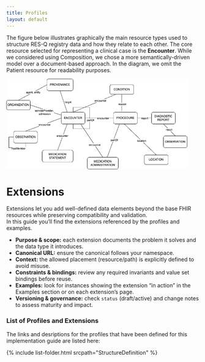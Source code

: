 ```yaml
---
title: Profiles
layout: default
---
```


The figure below illustrates graphically the main resource types used to structure RES-Q registry data and how they relate to each other. The core resource selected for representing a clinical case is the **Encounter**. While we considered using Composition, we chose a more semantically-driven model over a document-based approach. In the diagram, we omit the Patient resource for readability purposes.

![RES-Q Main Resource Types Diagram](FHIR-Resources-Diagram.png)


# Extensions

Extensions let you add well-defined data elements beyond the base FHIR resources while preserving compatibility and validation.  
In this guide you’ll find the extensions referenced by the profiles and examples.

- **Purpose & scope:** each extension documents the problem it solves and the data type it introduces.  
- **Canonical URL:** ensure the canonical follows your namespace.  
- **Context:** the allowed placement (resource/path) is explicitly defined to avoid misuse.  
- **Constraints & bindings:** review any required invariants and value set bindings before reuse.  
- **Examples:** look for instances showing the extension “in action” in the Examples section or on each extension’s page.  
- **Versioning & governance:** check `status` (draft/active) and change notes to assess maturity and impact.


### List of Profiles and Extensions

The links and desriptions for the profiles that have been defined for this implementation guide are listed here:

{% include list-folder.html srcpath="StructureDefinition" %}


